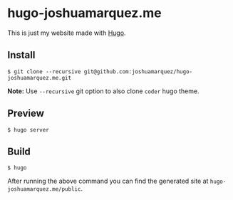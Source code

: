 # hugo-joshuamarquez.me

This is just my website made with [Hugo](https://gohugo.io/).

## Install

```
$ git clone --recursive git@github.com:joshuamarquez/hugo-joshuamarquez.me.git
```

**Note:** Use `--recursive` git option to also clone `coder` hugo theme.

## Preview

```
$ hugo server
```


## Build

```
$ hugo
```

After running the above command you can find the generated site at `hugo-joshuamarquez.me/public`.

